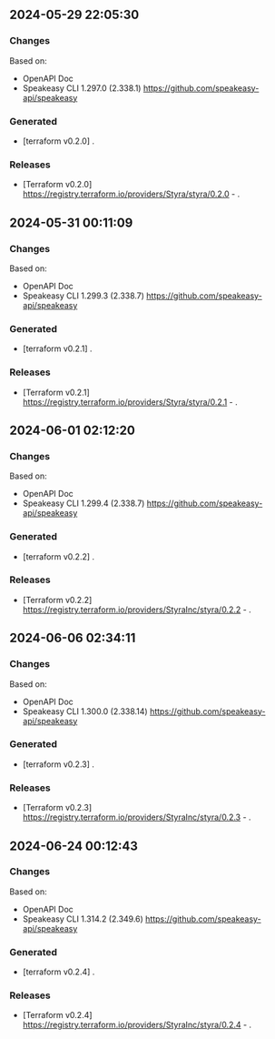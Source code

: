 

## 2024-05-29 22:05:30
### Changes
Based on:
- OpenAPI Doc  
- Speakeasy CLI 1.297.0 (2.338.1) https://github.com/speakeasy-api/speakeasy
### Generated
- [terraform v0.2.0] .
### Releases
- [Terraform v0.2.0] https://registry.terraform.io/providers/Styra/styra/0.2.0 - .

## 2024-05-31 00:11:09
### Changes
Based on:
- OpenAPI Doc  
- Speakeasy CLI 1.299.3 (2.338.7) https://github.com/speakeasy-api/speakeasy
### Generated
- [terraform v0.2.1] .
### Releases
- [Terraform v0.2.1] https://registry.terraform.io/providers/Styra/styra/0.2.1 - .

## 2024-06-01 02:12:20
### Changes
Based on:
- OpenAPI Doc  
- Speakeasy CLI 1.299.4 (2.338.7) https://github.com/speakeasy-api/speakeasy
### Generated
- [terraform v0.2.2] .
### Releases
- [Terraform v0.2.2] https://registry.terraform.io/providers/StyraInc/styra/0.2.2 - .

## 2024-06-06 02:34:11
### Changes
Based on:
- OpenAPI Doc  
- Speakeasy CLI 1.300.0 (2.338.14) https://github.com/speakeasy-api/speakeasy
### Generated
- [terraform v0.2.3] .
### Releases
- [Terraform v0.2.3] https://registry.terraform.io/providers/StyraInc/styra/0.2.3 - .

## 2024-06-24 00:12:43
### Changes
Based on:
- OpenAPI Doc  
- Speakeasy CLI 1.314.2 (2.349.6) https://github.com/speakeasy-api/speakeasy
### Generated
- [terraform v0.2.4] .
### Releases
- [Terraform v0.2.4] https://registry.terraform.io/providers/StyraInc/styra/0.2.4 - .